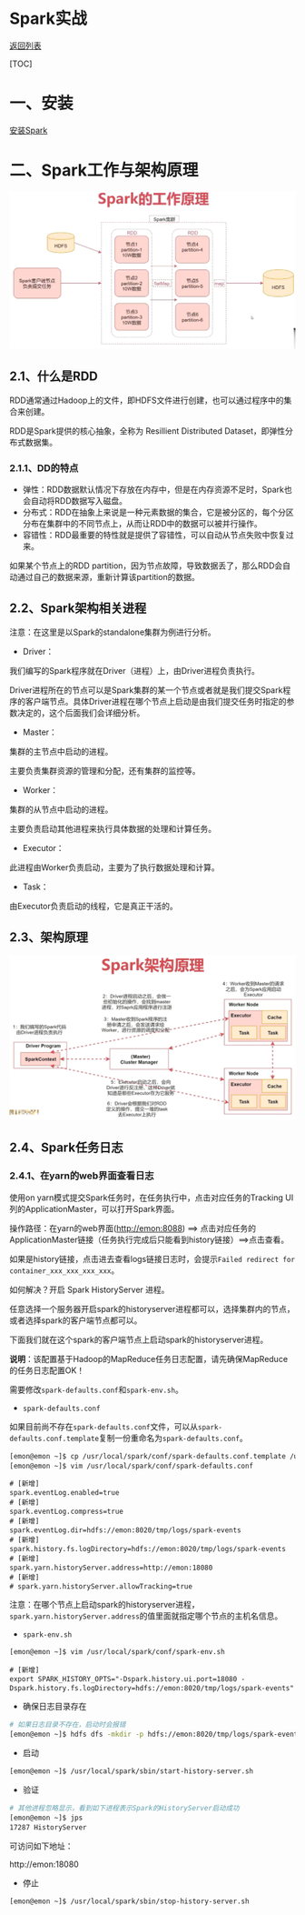 # Spark实战

[返回列表](https://github.com/EmonCodingBackEnd/backend-tutorial)

[TOC]

# 一、安装

[安装Spark](https://github.com/EmonCodingBackEnd/backend-tutorial/blob/master/tutorials/BigData/BigDataInAction.md#4%E5%AE%89%E8%A3%85spark)



# 二、Spark工作与架构原理

![image-20220203115142762](images/image-20220203115142762.png)



## 2.1、什么是RDD

RDD通常通过Hadoop上的文件，即HDFS文件进行创建，也可以通过程序中的集合来创建。

RDD是Spark提供的核心抽象，全称为 Resillient Distributed Dataset，即弹性分布式数据集。

### 2.1.1、DD的特点

- 弹性：RDD数据默认情况下存放在内存中，但是在内存资源不足时，Spark也会自动将RDD数据写入磁盘。
- 分布式：RDD在抽象上来说是一种元素数据的集合，它是被分区的，每个分区分布在集群中的不同节点上，从而让RDD中的数据可以被并行操作。
- 容错性：RDD最重要的特性就是提供了容错性，可以自动从节点失败中恢复过来。

如果某个节点上的RDD partition，因为节点故障，导致数据丢了，那么RDD会自动通过自己的数据来源，重新计算该partition的数据。



## 2.2、Spark架构相关进程

注意：在这里是以Spark的standalone集群为例进行分析。

- Driver：

我们编写的Spark程序就在Driver（进程）上，由Driver进程负责执行。

Driver进程所在的节点可以是Spark集群的某一个节点或者就是我们提交Spark程序的客户端节点。具体Driver进程在哪个节点上启动是由我们提交任务时指定的参数决定的，这个后面我们会详细分析。

- Master：

集群的主节点中启动的进程。

主要负责集群资源的管理和分配，还有集群的监控等。

- Worker：

集群的从节点中启动的进程。

主要负责启动其他进程来执行具体数据的处理和计算任务。

- Executor：

此进程由Worker负责启动，主要为了执行数据处理和计算。

- Task：

由Executor负责启动的线程，它是真正干活的。



## 2.3、架构原理

![image-20220203121514209](images/image-20220203121514209.png)



## 2.4、Spark任务日志

### 2.4.1、在yarn的web界面查看日志

使用on yarn模式提交Spark任务时，在任务执行中，点击对应任务的Tracking UI列的ApplicationMaster，可以打开Spark界面。

操作路径：在yarn的web界面([http://emon:8088](http://emon:8088/)) ==> 点击对应任务的ApplicationMaster链接（任务执行完成后只能看到history链接）==>点击查看。

如果是history链接，点击进去查看logs链接日志时，会提示`Failed redirect for container_xxx_xxx_xxx_xxx`。

如何解决？开启 Spark HistoryServer 进程。

任意选择一个服务器开启spark的historyserver进程都可以，选择集群内的节点，或者选择spark的客户端节点都可以。

下面我们就在这个spark的客户端节点上启动spark的historyserver进程。

**说明**：该配置基于Hadoop的MapReduce任务日志配置，请先确保MapReduce的任务日志配置OK！

需要修改`spark-defaults.conf`和`spark-env.sh`。

- `spark-defaults.conf`

如果目前尚不存在`spark-defaults.conf`文件，可以从`spark-defaults.conf.template`复制一份重命名为`spark-defaults.conf`。

```bash
[emon@emon ~]$ cp /usr/local/spark/conf/spark-defaults.conf.template /usr/local/spark/conf/spark-defaults.conf
[emon@emon ~]$ vim /usr/local/spark/conf/spark-defaults.conf
```

```properties
# [新增]
spark.eventLog.enabled=true
# [新增]
spark.eventLog.compress=true
# [新增]
spark.eventLog.dir=hdfs://emon:8020/tmp/logs/spark-events
# [新增]
spark.history.fs.logDirectory=hdfs://emon:8020/tmp/logs/spark-events
# [新增]
spark.yarn.historyServer.address=http://emon:18080
# [新增]
# spark.yarn.historyServer.allowTracking=true
```

注意：在哪个节点上启动spark的historyserver进程，`spark.yarn.historyServer.address`的值里面就指定哪个节点的主机名信息。

- `spark-env.sh`

```bash
[emon@emon ~]$ vim /usr/local/spark/conf/spark-env.sh
```

```properties
# [新增]
export SPARK_HISTORY_OPTS="-Dspark.history.ui.port=18080 -Dspark.history.fs.logDirectory=hdfs://emon:8020/tmp/logs/spark-events"
```

- 确保日志目录存在

```bash
# 如果日志目录不存在，启动时会报错
[emon@emon ~]$ hdfs dfs -mkdir -p hdfs://emon:8020/tmp/logs/spark-events
```

- 启动

```bash
[emon@emon ~]$ /usr/local/spark/sbin/start-history-server.sh 
```

- 验证

```bash
# 其他进程忽略显示，看到如下进程表示Spark的HistoryServer启动成功
[emon@emon ~]$ jps
17287 HistoryServer
```

可访问如下地址：

http://emon:18080

- 停止

```bash
[emon@emon ~]$ /usr/local/spark/sbin/stop-history-server.sh 
```
